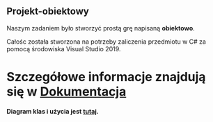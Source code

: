 ## Projekt-obiektowy
Naszym zadaniem było stworzyć prostą grę napisaną __obiektowo__.

Całośc została stworzona na potrzeby zaliczenia przedmiotu w C# za pomocą środowiska Visual Studio 2019.

# __Szczegółowe informacje znajdują się w [Dokumentacja](https://github.com/MaciejPozorski/Projekt-obiektowy/blob/master/Dokumentacja_Ostatni_we_wszechświecie.docx)__
#### Diagram klas i użycia jest [tutaj](https://github.com/MaciejPozorski/Projekt-obiektowy/blob/master/Ostatni_świecie/Untitled%20Diagram.jpg).
